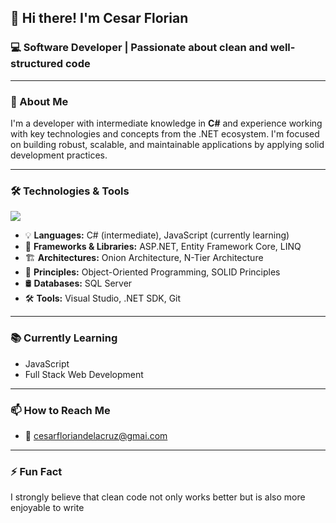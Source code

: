 ## 👋 Hi there! I'm Cesar Florian

### 💻 Software Developer | Passionate about clean and well-structured code

---

### 🚀 About Me

I'm a developer with intermediate knowledge in **C#** and experience working with key technologies and concepts from the .NET ecosystem. I'm focused on building robust, scalable, and maintainable applications by applying solid development practices.

---

### 🛠️ Technologies & Tools


  <img src="https://cdn.jsdelivr.net/gh/devicons/devicon@latest/icons/csharp/csharp-original.svg" />
          
- 💡 **Languages:** C# (intermediate), JavaScript (currently learning)
- 🧠 **Frameworks & Libraries:** ASP.NET, Entity Framework Core, LINQ
- 🏗️ **Architectures:** Onion Architecture, N-Tier Architecture
- 📐 **Principles:** Object-Oriented Programming, SOLID Principles
- 🛢️ **Databases:** SQL Server
- 🛠️ **Tools:** Visual Studio, .NET SDK, Git

---

### 📚 Currently Learning

- JavaScript
- Full Stack Web Development

---

### 📫 How to Reach Me

- 📧 cesarfloriandelacruz@gmai.com

---

### ⚡ Fun Fact

I strongly believe that clean code not only works better but is also more enjoyable to write
